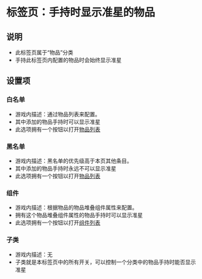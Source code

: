 # 标签页：手持时显示准星的物品

## 说明

- 此标签页属于“物品”分类
- 手持此标签页内配置的物品时会始终显示准星

## 设置项

### 白名单

- 游戏内描述：通过物品列表来配置。
- 其中添加的物品手持时可以显示准星
- 此选项拥有一个按钮以打开[物品列表](../../sub-pages/item-list.md)

### 黑名单

- 游戏内描述：黑名单的优先级高于本页其他条目。
- 其中添加的物品手持时永远不可以显示准星
- 此选项拥有一个按钮以打开[物品列表](../../sub-pages/item-list.md)

### 组件

- 游戏内描述：根据物品的物品堆叠组件属性来配置。
- 拥有这个物品堆叠组件属性的物品手持时可以显示准星
- 此选项拥有一个按钮以打开[组件列表](../../sub-pages/widget-list.md)

### 子类

- 游戏内描述：无
- 子类就是本标签页中的所有开关，可以控制一个分类中的物品手持时能否显示准星
